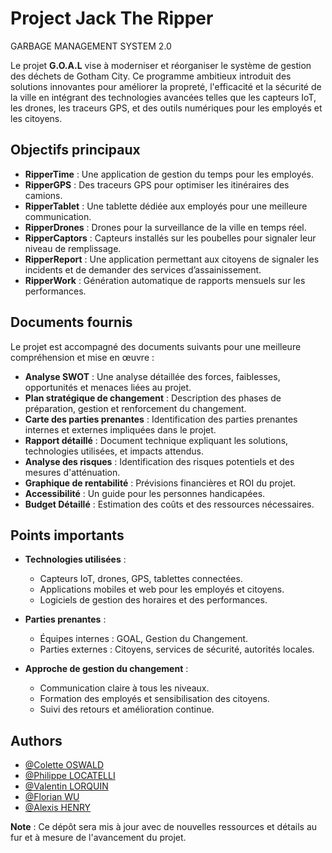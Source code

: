 # Project Jack The Ripper

GARBAGE MANAGEMENT SYSTEM 2.0

Le projet **G.O.A.L** vise à moderniser et réorganiser le système de gestion des déchets de Gotham City. Ce programme ambitieux introduit des solutions innovantes pour améliorer la propreté, l'efficacité et la sécurité de la ville en intégrant des technologies avancées telles que les capteurs IoT, les drones, les traceurs GPS, et des outils numériques pour les employés et les citoyens.

## Objectifs principaux

- **RipperTime** : Une application de gestion du temps pour les employés.
- **RipperGPS** : Des traceurs GPS pour optimiser les itinéraires des camions.
- **RipperTablet** : Une tablette dédiée aux employés pour une meilleure communication.
- **RipperDrones** : Drones pour la surveillance de la ville en temps réel.
- **RipperCaptors** : Capteurs installés sur les poubelles pour signaler leur niveau de remplissage.
- **RipperReport** : Une application permettant aux citoyens de signaler les incidents et de demander des services d’assainissement.
- **RipperWork** : Génération automatique de rapports mensuels sur les performances.

## Documents fournis

Le projet est accompagné des documents suivants pour une meilleure compréhension et mise en œuvre :

- **Analyse SWOT** : Une analyse détaillée des forces, faiblesses, opportunités et menaces liées au projet.
- **Plan stratégique de changement** : Description des phases de préparation, gestion et renforcement du changement.
- **Carte des parties prenantes** : Identification des parties prenantes internes et externes impliquées dans le projet.
- **Rapport détaillé** : Document technique expliquant les solutions, technologies utilisées, et impacts attendus.
- **Analyse des risques** : Identification des risques potentiels et des mesures d'atténuation.
- **Graphique de rentabilité** : Prévisions financières et ROI du projet.
- **Accessibilité** : Un guide pour les personnes handicapées.
- **Budget Détaillé** : Estimation des coûts et des ressources nécessaires.

## Points importants

- **Technologies utilisées** :

  - Capteurs IoT, drones, GPS, tablettes connectées.
  - Applications mobiles et web pour les employés et citoyens.
  - Logiciels de gestion des horaires et des performances.

- **Parties prenantes** :

  - Équipes internes : GOAL, Gestion du Changement.
  - Parties externes : Citoyens, services de sécurité, autorités locales.

- **Approche de gestion du changement** :
  - Communication claire à tous les niveaux.
  - Formation des employés et sensibilisation des citoyens.
  - Suivi des retours et amélioration continue.

## Authors

- [@Colette OSWALD](https://github.com/Leily67)
- [@Philippe LOCATELLI](https://github.com/Ph-lo)
- [@Valentin LORQUIN](https://github.com/inttoxx)
- [@Florian WU](https://github.com/Flaironne)
- [@Alexis HENRY](https://github.com/AlxisHenry)

**Note** : Ce dépôt sera mis à jour avec de nouvelles ressources et détails au fur et à mesure de l'avancement du projet.
